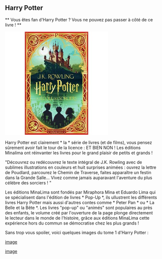 ## Harry Potter

** Vous êtes fan d'Harry Potter ? Vous ne pouvez pas passer à côté de ce livre ! ** 

![image](images/HP.jpg)

Harry Potter est clairement * la * série de livres (et de films), vous pensez sûrement avoir fait le tour de la licence : ET BIEN NON ! 
Les éditions Minalima ont réinvanter les livres pour le grand plaisir de petits et grands ! 

"Découvrez ou redécouvrez le texte intégral de J.K. Rowling 
avec de sublimes illustrations en couleurs et huit surprises animées : 
ouvrez la lettre de Poudlard, parcourez le Chemin de Traverse, faites apparaître un festin dans la Grande Salle... 
Vivez comme jamais auparavant l'aventure du plus célèbre des sorciers ! "

Les éditions MinaLima sont fondés par Miraphora Mina et Eduardo Lima qui se spécialisent dans l'édition de livres * Pop-Up *, 
ils ullustrent les différents livres Harry Potter mais aussi d'autres contes comme * Peter Pan * ou * La Belle et la Bête *.
Les livres "pop-up" ou "animés" sont populaires au près des enfants, le volume créé par l'ouverture de la page plonge directement 
le lecteur dans le monde de l'histoire, grâce aux éditions MinaLima cette expérience hors du commun se démocratise chez les plus grands !

Sans trop vous spoiler, voici quelques images du tome 1 d'Harry Potter :

[image](images/ILLUhp.jpg)

[image](images/HPillu2.jpg)
